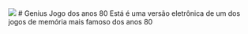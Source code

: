 <img src="/assets/img/genius1">
# Genius Jogo dos anos 80 
Está é uma versão eletrônica de um dos jogos de memória mais famoso dos anos 80

